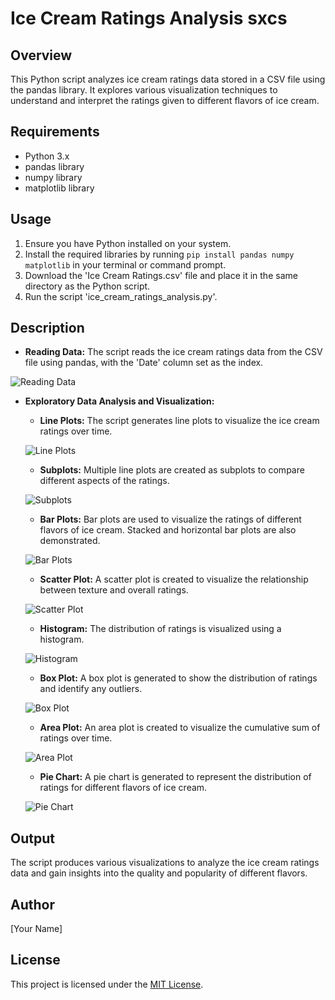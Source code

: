 # Ice Cream Ratings Analysis sxcs

## Overview

This Python script analyzes ice cream ratings data stored in a CSV file using the pandas library. It explores various visualization techniques to understand and interpret the ratings given to different flavors of ice cream.

## Requirements

- Python 3.x
- pandas library
- numpy library
- matplotlib library

## Usage

1. Ensure you have Python installed on your system.
2. Install the required libraries by running `pip install pandas numpy matplotlib` in your terminal or command prompt.
3. Download the 'Ice Cream Ratings.csv' file and place it in the same directory as the Python script.
4. Run the script 'ice_cream_ratings_analysis.py'.

## Description

- **Reading Data:** The script reads the ice cream ratings data from the CSV file using pandas, with the 'Date' column set as the index.

![Reading Data](/screenshots/reading_data.png)

- **Exploratory Data Analysis and Visualization:**

    - **Line Plots:** The script generates line plots to visualize the ice cream ratings over time.

    ![Line Plots](/screenshots/line_plots.png)

    - **Subplots:** Multiple line plots are created as subplots to compare different aspects of the ratings.

    ![Subplots](/screenshots/subplots.png)

    - **Bar Plots:** Bar plots are used to visualize the ratings of different flavors of ice cream. Stacked and horizontal bar plots are also demonstrated.

    ![Bar Plots](/screenshots/bar_plots.png)

    - **Scatter Plot:** A scatter plot is created to visualize the relationship between texture and overall ratings.

    ![Scatter Plot](/screenshots/scatter_plot.png)

    - **Histogram:** The distribution of ratings is visualized using a histogram.

    ![Histogram](/screenshots/histogram.png)

    - **Box Plot:** A box plot is generated to show the distribution of ratings and identify any outliers.

    ![Box Plot](/screenshots/box_plot.png)

    - **Area Plot:** An area plot is created to visualize the cumulative sum of ratings over time.

    ![Area Plot](/screenshots/area_plot.png)

    - **Pie Chart:** A pie chart is generated to represent the distribution of ratings for different flavors of ice cream.

    ![Pie Chart](/screenshots/pie_chart.png)

## Output

The script produces various visualizations to analyze the ice cream ratings data and gain insights into the quality and popularity of different flavors.

## Author

[Your Name]

## License

This project is licensed under the [MIT License](LICENSE).
